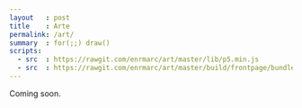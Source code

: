 ```yaml
---
layout   : post
title    : Arte
permalink: /art/
summary  : for(;;) draw()
scripts:
  - src  : https://rawgit.com/enrmarc/art/master/lib/p5.min.js
  - src  : https://rawgit.com/enrmarc/art/master/build/frontpage/bundle.js
---
```


<div id="dots"></div>

Coming soon.